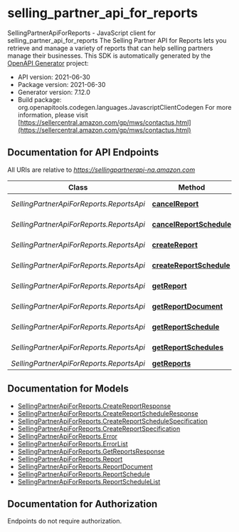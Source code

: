 # selling_partner_api_for_reports

SellingPartnerApiForReports - JavaScript client for selling_partner_api_for_reports
The Selling Partner API for Reports lets you retrieve and manage a variety of reports that can help selling partners manage their businesses.
This SDK is automatically generated by the [OpenAPI Generator](https://openapi-generator.tech) project:

- API version: 2021-06-30
- Package version: 2021-06-30
- Generator version: 7.12.0
- Build package: org.openapitools.codegen.languages.JavascriptClientCodegen
For more information, please visit [https://sellercentral.amazon.com/gp/mws/contactus.html](https://sellercentral.amazon.com/gp/mws/contactus.html)

## Documentation for API Endpoints

All URIs are relative to *https://sellingpartnerapi-na.amazon.com*

Class | Method | HTTP request | Description
------------ | ------------- | ------------- | -------------
*SellingPartnerApiForReports.ReportsApi* | [**cancelReport**](docs/ReportsApi.md#cancelReport) | **DELETE** /reports/2021-06-30/reports/{reportId} | 
*SellingPartnerApiForReports.ReportsApi* | [**cancelReportSchedule**](docs/ReportsApi.md#cancelReportSchedule) | **DELETE** /reports/2021-06-30/schedules/{reportScheduleId} | 
*SellingPartnerApiForReports.ReportsApi* | [**createReport**](docs/ReportsApi.md#createReport) | **POST** /reports/2021-06-30/reports | 
*SellingPartnerApiForReports.ReportsApi* | [**createReportSchedule**](docs/ReportsApi.md#createReportSchedule) | **POST** /reports/2021-06-30/schedules | 
*SellingPartnerApiForReports.ReportsApi* | [**getReport**](docs/ReportsApi.md#getReport) | **GET** /reports/2021-06-30/reports/{reportId} | 
*SellingPartnerApiForReports.ReportsApi* | [**getReportDocument**](docs/ReportsApi.md#getReportDocument) | **GET** /reports/2021-06-30/documents/{reportDocumentId} | 
*SellingPartnerApiForReports.ReportsApi* | [**getReportSchedule**](docs/ReportsApi.md#getReportSchedule) | **GET** /reports/2021-06-30/schedules/{reportScheduleId} | 
*SellingPartnerApiForReports.ReportsApi* | [**getReportSchedules**](docs/ReportsApi.md#getReportSchedules) | **GET** /reports/2021-06-30/schedules | 
*SellingPartnerApiForReports.ReportsApi* | [**getReports**](docs/ReportsApi.md#getReports) | **GET** /reports/2021-06-30/reports | 


## Documentation for Models

 - [SellingPartnerApiForReports.CreateReportResponse](docs/CreateReportResponse.md)
 - [SellingPartnerApiForReports.CreateReportScheduleResponse](docs/CreateReportScheduleResponse.md)
 - [SellingPartnerApiForReports.CreateReportScheduleSpecification](docs/CreateReportScheduleSpecification.md)
 - [SellingPartnerApiForReports.CreateReportSpecification](docs/CreateReportSpecification.md)
 - [SellingPartnerApiForReports.Error](docs/Error.md)
 - [SellingPartnerApiForReports.ErrorList](docs/ErrorList.md)
 - [SellingPartnerApiForReports.GetReportsResponse](docs/GetReportsResponse.md)
 - [SellingPartnerApiForReports.Report](docs/Report.md)
 - [SellingPartnerApiForReports.ReportDocument](docs/ReportDocument.md)
 - [SellingPartnerApiForReports.ReportSchedule](docs/ReportSchedule.md)
 - [SellingPartnerApiForReports.ReportScheduleList](docs/ReportScheduleList.md)


## Documentation for Authorization

Endpoints do not require authorization.

